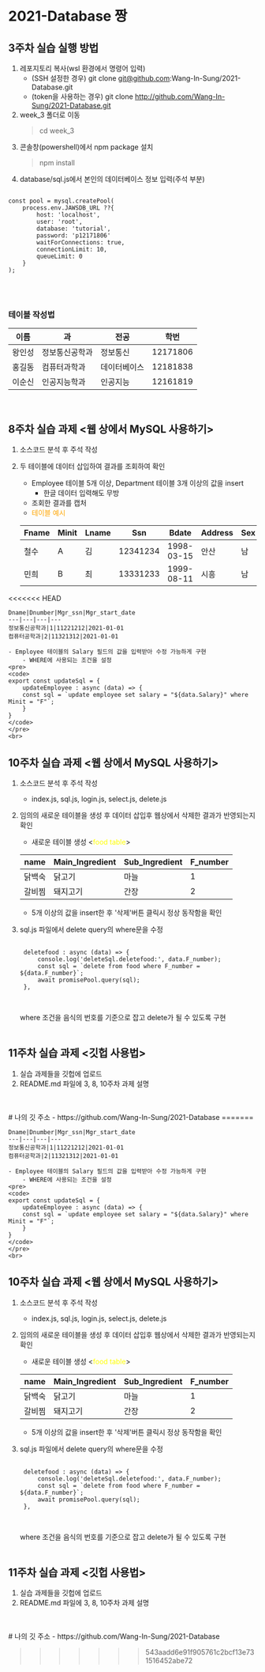 # 2021-Database 짱

## 3주차 실습 실행 방법
1. 레포지토리 복사(wsl 환경에서 명령어 입력)
    - (SSH 설정한 경우) git clone git@github.com:Wang-In-Sung/2021-Database.git
    - (token을 사용하는 경우) git clone http://github.com/Wang-In-Sung/2021-Database.git
2. week_3 폴더로 이동
    > cd week_3
3. 콘솔창(powershell)에서 npm package 설치
    > npm install
4. database/sql.js에서 본인의 데이터베이스 정보 입력(주석 부분)
<pre>
<code>
const pool = mysql.createPool(
    process.env.JAWSDB_URL ??{
        host: 'localhost',
        user: 'root',
        database: 'tutorial',
        password: 'p12171806'
        waitForConnections: true,
        connectionLimit: 10,
        queueLimit: 0
    }
);
</code>
</pre>
<br>

### 테이블 작성법

이름|과|전공|학번
---|---|---|---
왕인성|정보통신공학과|정보통신|12171806
홍길동|컴퓨터과학과|데이터베이스|12181838
이순신|인공지능학과|인공지능|12161819
<br>

## 8주차 실습 과제 <웹 상에서 MySQL 사용하기>
1. 소스코드 분석 후 주석 작성
2. 두 테이블에 데이터 삽입하여 결과를 조회하여 확인
    - Employee 테이블 5개 이상, Department 테이블 3개 이상의 값을 insert
        - 한글 데이터 입력해도 무방
    - 조회한 결과를 캡처
    - <span style="color:orange">테이블 예시</span>

    Fname|Minit|Lname|Ssn|Bdate|Address|Sex|Salary|Super_ssn|Dno
    ---|---|---|---|---|---|---|---|---|---
    철수|A|김|12341234|1998-03-15|안산|남|4000|11221212|3
    민희|B|최|13331233|1999-08-11|시흥|남|6000|11241412|5
<<<<<<< HEAD

    Dname|Dnumber|Mgr_ssn|Mgr_start_date
    ---|---|---|---
    정보통신공학과|1|11221212|2021-01-01
    컴퓨터공학과|2|11321312|2021-01-01

    - Employee 테이블의 Salary 필드의 값을 입력받아 수정 가능하게 구현
        - WHERE에 사용되는 조건을 설정
    <pre>
    <code>
    export const updateSql = {
        updateEmployee : async (data) => {
        const sql = `update employee set salary = "${data.Salary}" where Minit = "F"`;
        }
    }
    </code>
    </pre>
    <br>

## 10주차 실습 과제 <웹 상에서 MySQL 사용하기>
1. 소스코드 분석 후 주석 작성
    - index.js, sql.js, login.js, select.js, delete.js
2. 임의의 새로운 테이블을 생성 후 데이터 삽입후 웹상에서 삭제한 결과가 반영되는지 확인
    - 새로운 테이블 생성 <<span style="color:yellow">food table</span>>

    name|Main_Ingredient|Sub_Ingredient|F_number|
    ---|---|---|---|
    닭백숙|닭고기|마늘|1
    갈비찜|돼지고기|간장|2
    - 5개 이상의 값을 insert한 후 '삭제'버튼 클릭시 정상 동작함을 확인
3. sql.js 파일에서 delete query의 where문을 수정
    <pre>
    <code>
    deletefood : async (data) => {
        console.log('deleteSql.deletefood:', data.F_number);
        const sql = `delete from food where F_number = ${data.F_number}`;
        await promisePool.query(sql);
    },
    </code>
    </pre>
    where 조건을 음식의 번호를 기준으로 잡고 delete가 될 수 있도록 구현
    <br>
    <br>
## 11주차 실습 과제 <깃헙 사용법>
1. 실습 과제들을 깃헙에 업로드
2. README.md 파일에 3, 8, 10주차 과제 설명

<br>
<br>
# 나의 깃 주소 
- https://github.com/Wang-In-Sung/2021-Database
=======

    Dname|Dnumber|Mgr_ssn|Mgr_start_date
    ---|---|---|---
    정보통신공학과|1|11221212|2021-01-01
    컴퓨터공학과|2|11321312|2021-01-01

    - Employee 테이블의 Salary 필드의 값을 입력받아 수정 가능하게 구현
        - WHERE에 사용되는 조건을 설정
    <pre>
    <code>
    export const updateSql = {
        updateEmployee : async (data) => {
        const sql = `update employee set salary = "${data.Salary}" where Minit = "F"`;
        }
    }
    </code>
    </pre>
    <br>

## 10주차 실습 과제 <웹 상에서 MySQL 사용하기>
1. 소스코드 분석 후 주석 작성
    - index.js, sql.js, login.js, select.js, delete.js
2. 임의의 새로운 테이블을 생성 후 데이터 삽입후 웹상에서 삭제한 결과가 반영되는지 확인
    - 새로운 테이블 생성 <<span style="color:yellow">food table</span>>

    name|Main_Ingredient|Sub_Ingredient|F_number|
    ---|---|---|---|
    닭백숙|닭고기|마늘|1
    갈비찜|돼지고기|간장|2
    - 5개 이상의 값을 insert한 후 '삭제'버튼 클릭시 정상 동작함을 확인
3. sql.js 파일에서 delete query의 where문을 수정
    <pre>
    <code>
    deletefood : async (data) => {
        console.log('deleteSql.deletefood:', data.F_number);
        const sql = `delete from food where F_number = ${data.F_number}`;
        await promisePool.query(sql);
    },
    </code>
    </pre>
    where 조건을 음식의 번호를 기준으로 잡고 delete가 될 수 있도록 구현
    <br>
    <br>
## 11주차 실습 과제 <깃헙 사용법>
1. 실습 과제들을 깃헙에 업로드
2. README.md 파일에 3, 8, 10주차 과제 설명

<br>
<br>
# 나의 깃 주소 
- https://github.com/Wang-In-Sung/2021-Database


>>>>>>> 543aadd6e91f905761c2bcf13e731516452abe72
